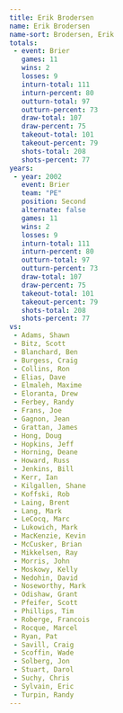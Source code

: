 ```yaml
---
title: Erik Brodersen
name: Erik Brodersen
name-sort: Brodersen, Erik
totals:
 - event: Brier
   games: 11
   wins: 2
   losses: 9
   inturn-total: 111
   inturn-percent: 80
   outturn-total: 97
   outturn-percent: 73
   draw-total: 107
   draw-percent: 75
   takeout-total: 101
   takeout-percent: 79
   shots-total: 208
   shots-percent: 77
years:
 - year: 2002
   event: Brier
   team: "PE"
   position: Second
   alternate: false
   games: 11
   wins: 2
   losses: 9
   inturn-total: 111
   inturn-percent: 80
   outturn-total: 97
   outturn-percent: 73
   draw-total: 107
   draw-percent: 75
   takeout-total: 101
   takeout-percent: 79
   shots-total: 208
   shots-percent: 77
vs:
 - Adams, Shawn
 - Bitz, Scott
 - Blanchard, Ben
 - Burgess, Craig
 - Collins, Ron
 - Elias, Dave
 - Elmaleh, Maxime
 - Eloranta, Drew
 - Ferbey, Randy
 - Frans, Joe
 - Gagnon, Jean
 - Grattan, James
 - Hong, Doug
 - Hopkins, Jeff
 - Horning, Deane
 - Howard, Russ
 - Jenkins, Bill
 - Kerr, Ian
 - Kilgallen, Shane
 - Koffski, Rob
 - Laing, Brent
 - Lang, Mark
 - LeCocq, Marc
 - Lukowich, Mark
 - MacKenzie, Kevin
 - McCusker, Brian
 - Mikkelsen, Ray
 - Morris, John
 - Moskowy, Kelly
 - Nedohin, David
 - Noseworthy, Mark
 - Odishaw, Grant
 - Pfeifer, Scott
 - Phillips, Tim
 - Roberge, Francois
 - Rocque, Marcel
 - Ryan, Pat
 - Savill, Craig
 - Scoffin, Wade
 - Solberg, Jon
 - Stuart, Darol
 - Suchy, Chris
 - Sylvain, Eric
 - Turpin, Randy
---
```

